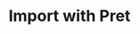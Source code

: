 ---
layout: page
title: Import with Pret
permalink: /candel_database/import_pret/
parent: Candel Database
nav_order: 5
---